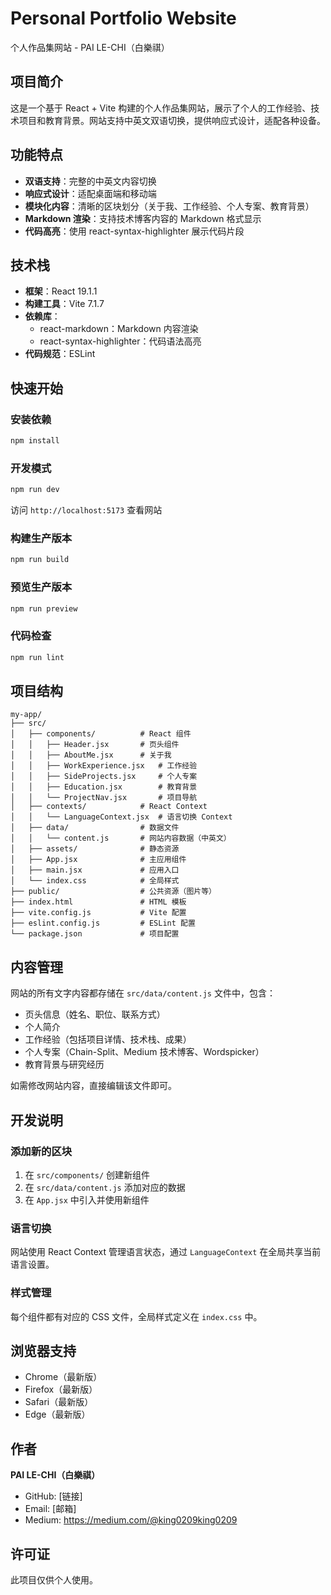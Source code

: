 # Personal Portfolio Website

个人作品集网站 - PAI LE-CHI（白樂祺）

## 项目简介

这是一个基于 React + Vite 构建的个人作品集网站，展示了个人的工作经验、技术项目和教育背景。网站支持中英文双语切换，提供响应式设计，适配各种设备。

## 功能特点

- **双语支持**：完整的中英文内容切换
- **响应式设计**：适配桌面端和移动端
- **模块化内容**：清晰的区块划分（关于我、工作经验、个人专案、教育背景）
- **Markdown 渲染**：支持技术博客内容的 Markdown 格式显示
- **代码高亮**：使用 react-syntax-highlighter 展示代码片段

## 技术栈

- **框架**：React 19.1.1
- **构建工具**：Vite 7.1.7
- **依赖库**：
  - react-markdown：Markdown 内容渲染
  - react-syntax-highlighter：代码语法高亮
- **代码规范**：ESLint

## 快速开始

### 安装依赖

```bash
npm install
```

### 开发模式

```bash
npm run dev
```

访问 `http://localhost:5173` 查看网站

### 构建生产版本

```bash
npm run build
```

### 预览生产版本

```bash
npm run preview
```

### 代码检查

```bash
npm run lint
```

## 项目结构

```
my-app/
├── src/
│   ├── components/          # React 组件
│   │   ├── Header.jsx       # 页头组件
│   │   ├── AboutMe.jsx      # 关于我
│   │   ├── WorkExperience.jsx   # 工作经验
│   │   ├── SideProjects.jsx     # 个人专案
│   │   ├── Education.jsx        # 教育背景
│   │   └── ProjectNav.jsx       # 项目导航
│   ├── contexts/            # React Context
│   │   └── LanguageContext.jsx  # 语言切换 Context
│   ├── data/                # 数据文件
│   │   └── content.js       # 网站内容数据（中英文）
│   ├── assets/              # 静态资源
│   ├── App.jsx              # 主应用组件
│   ├── main.jsx             # 应用入口
│   └── index.css            # 全局样式
├── public/                  # 公共资源（图片等）
├── index.html               # HTML 模板
├── vite.config.js           # Vite 配置
├── eslint.config.js         # ESLint 配置
└── package.json             # 项目配置
```

## 内容管理

网站的所有文字内容都存储在 `src/data/content.js` 文件中，包含：

- 页头信息（姓名、职位、联系方式）
- 个人简介
- 工作经验（包括项目详情、技术栈、成果）
- 个人专案（Chain-Split、Medium 技术博客、Wordspicker）
- 教育背景与研究经历

如需修改网站内容，直接编辑该文件即可。

## 开发说明

### 添加新的区块

1. 在 `src/components/` 创建新组件
2. 在 `src/data/content.js` 添加对应的数据
3. 在 `App.jsx` 中引入并使用新组件

### 语言切换

网站使用 React Context 管理语言状态，通过 `LanguageContext` 在全局共享当前语言设置。

### 样式管理

每个组件都有对应的 CSS 文件，全局样式定义在 `index.css` 中。

## 浏览器支持

- Chrome（最新版）
- Firefox（最新版）
- Safari（最新版）
- Edge（最新版）

## 作者

**PAI LE-CHI（白樂祺）**
- GitHub: [链接]
- Email: [邮箱]
- Medium: https://medium.com/@king0209king0209

## 许可证

此项目仅供个人使用。
